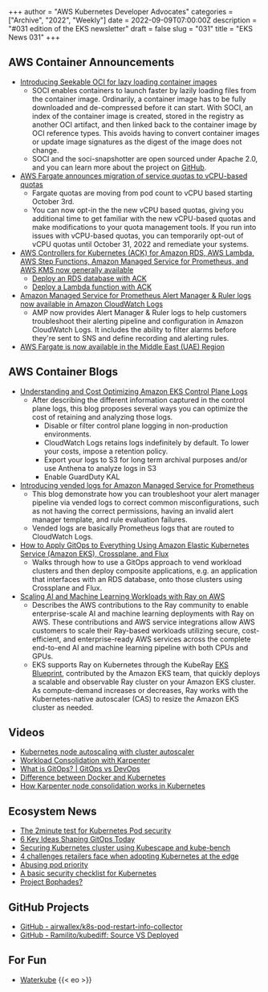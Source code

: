 +++
author = "AWS Kubernetes Developer Advocates"
categories = ["Archive", "2022", "Weekly"]
date = 2022-09-09T07:00:00Z
description = "#031 edition of the EKS newsletter"
draft = false
slug = "031"
title = "EKS News 031"
+++
## AWS Container Announcements

* [Introducing Seekable OCI for lazy loading container images](https://aws.amazon.com/about-aws/whats-new/2022/09/introducing-seekable-oci-lazy-loading-container-images/)
  * SOCI enables containers to launch faster by lazily loading files from the container image. Ordinarily, a container image has to be fully downloaded and de-compressed before it can start. With SOCI, an index of the container image is created, stored in the registry as another OCI artifact, and then linked back to the container image by OCI reference types. This avoids having to convert container images or update image signatures as the digest of the image does not change.
  * SOCI and the soci-snapshotter are open sourced under Apache 2.0, and you can learn more about the project on [GitHub](https://github.com/awslabs/soci-snapshotter).
* [AWS Fargate announces migration of service quotas to vCPU-based quotas](https://aws.amazon.com/about-aws/whats-new/2022/09/aws-fargate-announces-migration-service-quotas-vcpu-based/)
  * Fargate quotas are moving from pod count to vCPU based starting October 3rd.
  * You can now opt-in the the new vCPU based quotas, giving you additional time to get familiar with the new vCPU-based quotas and make modifications to your quota management tools. If you run into issues with vCPU-based quotas, you can temporarily opt-out of vCPU quotas until October 31, 2022 and remediate your systems.
* [AWS Controllers for Kubernetes (ACK) for Amazon RDS, AWS Lambda, AWS Step Functions, Amazon Managed Service for Prometheus, and AWS KMS now generally available](https://aws.amazon.com/about-aws/whats-new/2022/09/aws-controllers-kubernetes-ack-rds-lambda-step-functions-prometheus-kms/)
  * [Deploy an RDS database with ACK](https://aws.amazon.com/blogs/database/deploy-amazon-rds-databases-for-applications-in-kubernetes/)
  * [Deploy a Lambda function with ACK](https://aws.amazon.com/blogs/compute/deploying-aws-lambda-functions-using-aws-controllers-for-kubernetes-ack/)
* [Amazon Managed Service for Prometheus Alert Manager & Ruler logs now available in Amazon CloudWatch Logs](https://aws.amazon.com/about-aws/whats-new/2022/09/amazon-managed-service-prometheus-alert-manager-ruler-logs-available-amazon-cloudwatch-logs/)
  * AMP now provides Alert Manager & Ruler logs to help customers troubleshoot their alerting pipeline and configuration in Amazon CloudWatch Logs. It includes the ability to filter alarms before they're sent to SNS and define recording and alerting rules.
* [AWS Fargate is now available in the Middle East (UAE) Region](https://aws.amazon.com/about-aws/whats-new/2022/09/aws-fargate-available-middle-east-uae-region/)

## AWS Container Blogs

* [Understanding and Cost Optimizing Amazon EKS Control Plane Logs](https://aws.amazon.com/blogs/containers/understanding-and-cost-optimizing-amazon-eks-control-plane-logs/)
  * After describing the different information captured in the control plane logs, this blog proposes several ways you can optimize the cost of retaining and analyzing those logs.
    * Disable or filter control plane logging in non-production environments.
    * CloudWatch Logs retains logs indefinitely by default. To lower your costs, impose a retention policy.
    * Export your logs to S3 for long term archival purposes and/or use Anthena to analyze logs in S3
    * Enable GuardDuty KAL
* [Introducing vended logs for Amazon Managed Service for Prometheus](https://aws.amazon.com/blogs/mt/introducing-vended-logs-for-amazon-managed-service-for-prometheus/)
  * This blog demonstrate how you can troubleshoot your alert manager pipeline via vended logs to correct common misconfigurations, such as not having the correct permissions, having an invalid alert manager template, and rule evaluation failures.
  * Vended logs are basically Prometheus logs that are routed to CloudWatch Logs.
* [How to Apply GitOps to Everything Using Amazon Elastic Kubernetes Service (Amazon EKS), Crossplane, and Flux](https://aws.amazon.com/blogs/opensource/how-to-apply-gitops-to-everything-using-amazon-elastic-kubernetes-service-amazon-eks-crossplane-and-flux/)
  * Walks through how to use a GitOps approach to vend workload clusters and then deploy composite applications, e.g. an application that interfaces with an RDS database, onto those clusters using Crossplane and Flux.
* [Scaling AI and Machine Learning Workloads with Ray on AWS](https://aws.amazon.com/blogs/opensource/scaling-ai-and-machine-learning-workloads-with-ray-on-aws/)
  * Describes the AWS contributions to the Ray community to enable enterprise-scale AI and machine learning deployments with Ray on AWS. These contributions and AWS service integrations allow AWS customers to scale their Ray-based workloads utilizing secure, cost-efficient, and enterprise-ready AWS services across the complete end-to-end AI and machine learning pipeline with both CPUs and GPUs.
  * EKS supports Ray on Kubernetes through the KubeRay [EKS Blueprint](https://github.com/aws-ia/terraform-aws-eks-blueprints/tree/main/examples/ai-ml/ray), contributed by the Amazon EKS team, that quickly deploys a scalable and observable Ray cluster on your Amazon EKS cluster. As compute-demand increases or decreases, Ray works with the Kubernetes-native autoscaler (CAS) to resize the Amazon EKS cluster as needed.

## Videos

* [Kubernetes node autoscaling with cluster autoscaler](https://www.youtube.com/shorts/-BZzalke9GM)
* [Workload Consolidation with Karpenter](https://www.youtube.com/watch?v=BnksdJ3oOEs&t=1256s)
* [What is GitOps? | GitOps vs DevOps](https://www.youtube.com/watch?v=lI03nh0EmaQ)
* [Difference between Docker and Kubernetes](https://www.youtube.com/shorts/gbfypnRuqKo)
* [How Karpenter node consolidation works in Kubernetes](https://www.youtube.com/shorts/xX3aBgpY3B4)

## Ecosystem News

* [The 2minute test for Kubernetes Pod security](https://www.cncf.io/blog/2022/09/06/the-2-minute-test-for-kubernetes-pod-security/)
* [6 Key Ideas Shaping GitOps Today](https://www.weave.works/blog/-6-ideas-shaping-gitops)
* [Securing Kubernetes cluster using Kubescape and kube-bench](https://www.cncf.io/blog/2022/09/09/managing-vulnerabilities-using-dependency-track/)
* [4 challenges retailers face when adopting Kubernetes at the edge](https://www.cncf.io/blog/2022/09/08/4-challenges-retailers-face-when-adopting-kubernetes-at-the-edge/)
* [Abusing pod priority](https://nunoadrego.com/posts/abusing-pod-priority/)
* [A basic security checklist for Kubernetes](https://kubernetes.io/docs/concepts/security/security-checklist/)
* [Project Bophades?](https://twitter.com/QuinnyPig/status/1565777131740704771)

## GitHub Projects

* [GitHub - airwallex/k8s-pod-restart-info-collector](https://github.com/airwallex/k8s-pod-restart-info-collector)
* [GitHub - Ramilito/kubediff: Source VS Deployed](https://github.com/Ramilito/kubediff)

## For Fun

* [Waterkube](https://waterkube.dev/)
{{< eo >}}
